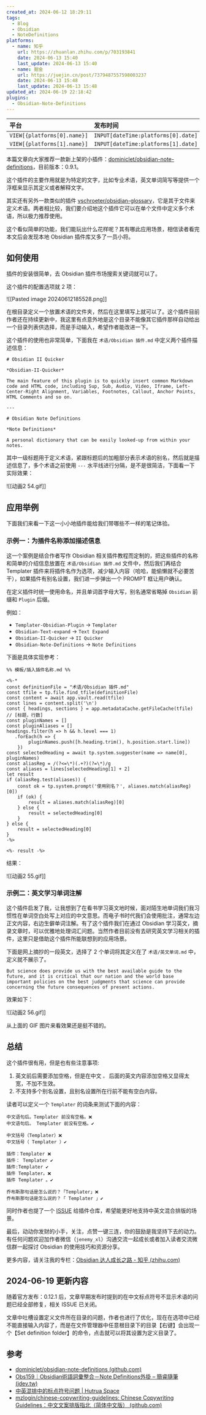 ```yaml
---
created_at: 2024-06-12 18:29:11
tags:
  - Blog
  - Obsidian
  - NoteDefinitions
platforms:
  - name: 知乎
    url: https://zhuanlan.zhihu.com/p/703193841
    date: 2024-06-13 15:40
    last_update: 2024-06-13 15:40
  - name: 掘金
    url: https://juejin.cn/post/7379487557598003237
    date: 2024-06-13 15:48
    last_update: 2024-06-13 15:48
updated_at: 2024-06-19 22:18:42
plugins:
  - Obsidian-Note-Definitions
---
```


| 平台                          | 发布时间                                | 更新时间                                       | 文章地址                           |
| :-------------------------- | :---------------------------------- | :----------------------------------------- | :----------------------------- |
| `VIEW[{platforms[0].name}]` | `INPUT[dateTime:platforms[0].date]` | `INPUT[dateTime:platforms[0].last_update]` | `INPUT[text:platforms[0].url]` |
| `VIEW[{platforms[1].name}]` | `INPUT[dateTime:platforms[1].date]` | `INPUT[dateTime:platforms[1].last_update]` | `INPUT[text:platforms[1].url]` |

本篇文章向大家推荐一款新上架的小插件：[dominiclet/obsidian-note-definitions](https://github.com/dominiclet/obsidian-note-definitions)，目前版本：0.9.1。

这个插件的主要作用就是为特定的文字，比如专业术语，英文单词简写等提供一个浮框来显示其定义或者解释文字。

其实还有另外一款类似的插件 [vschroeter/obsidian-glossary](https://github.com/vschroeter/obsidian-glossary)，它是其于文件来定义术语。两者相比较，我们要介绍地这个插件它可以在单个文件中定义多个术语，所以极力推荐使用。

这个看似简单的功能，我们能玩出什么花样呢？其有哪此应用场景，相信读者看完本文后会发现本地 Obsidian 插件库又多了一员小将。


## 如何使用

插件的安装很简单，去 Obsidian 插件市场搜索关键词就可以了。

这个插件的配置选项就 2 项：

![[Pasted image 20240612185528.png]]

在根目录定义一个放置术语的文件夹，然后在这里填写上就可以了。这个插件目前作者还在持续更新中，我这里有点意外地是这个目录不能像其它插件那样自动给出一个目录列表供选择，而是手动输入，希望作者能改进一下。

这个插件的使用也非常简单，下面我在 `术语/Obsidian 插件.md` 中定义两个插件描述信息：

````
# Obsidian II Quicker

*Obsidian-II-Quicker*

The main feature of this plugin is to quickly insert common Markdown code and HTML code, including Sup, Sub, Audio, Video, Iframe, Left-Center-Right Alignment, Variables, Footnotes, Callout, Anchor Points, HTML Comments and so on.

---

# Obsidian Note Definitions

*Note Definitions*

A personal dictionary that can be easily looked-up from within your notes.
````

其中一级标题用于定义术语，紧跟标题后的加粗部分表示术语的别名，然后就是描述信息了，多个术语之前使用 `---` 水平线进行分隔，是不是很简洁，下面看一下实际效果：

![[动画2 54.gif]]

## 应用举例

下面我们来看一下这一小小地插件能给我们带哪些不一样的笔记体验。

### 示例一：为插件名称添加描述信息

这一个案例是结合作者写作 Obsidian 相关插件教程而定制的，把这些插件的名称和简单的介绍信息放置在 `术语/Obsidian 插件.md` 文件中，然后我们再结合 Templater 插件来将插件名作为选项，减少输入内容（哈哈，能偷懒就不必要苦干），如果插件有别名设置，我们进一步弹出一个 PROMPT 框让用户确认。

在定义插件时统一使用命名，并且单词首字母大写，别名通常省略掉 `Obsidian` 前缀和 `Plugin` 后缀。

例如：

- `Templater-Obsidian-Plugin` -> `Templater`
- `Obsidian-Text-expand` -> `Text Expand`
- `Obsidian-II-Quicker` -> `II Quicker`
- `Obsidian-Note-Definitions` -> `Note Definitions`

下面是具体实现参考：

````
%% 模板/插入插件名称.md %%

<%-*
const definitionFile = "术语/Obsidian 插件.md"
const tfile = tp.file.find_tfile(definitionFile)
const content = await app.vault.read(tfile)
const lines = content.split('\n')
const { headings, sections } = app.metadataCache.getFileCache(tfile)
// [标题，行数]
const pluginNames = []
const pluginAliases = []
headings.filter(h => h && h.level === 1)
   .forEach(h => {
        pluginNames.push([h.heading.trim(), h.position.start.line])
    })
const selectedHeading = await tp.system.suggester(name => name[0], pluginNames)
const aliasReg = /(?<=\*)(.+?)(?=\*)/g
const aliases = lines[selectedHeading[1] + 2]
let result
if (aliasReg.test(aliases)) {
    const ok = tp.system.prompt('使用别名？', aliases.match(aliasReg)[0])
    if (ok) {
        result = aliases.match(aliasReg)[0]
    } else {
        result = selectedHeading[0]
    }
} else {
    result = selectedHeading[0]
}
-%>

<%- result -%>
````

结果：

![[动画2 55.gif]]

### 示例二：英文学习单词注解

这个插件启发了我，让我想到了在看书学习英文地时候，面对陌生地单词我们我习惯性在单词空白处写上对应的中文意思。而电子书时代我们会使用批注，通常左边正文内容，右边生僻单词注解。有了这个插件我们在通过 Obsidian 学习英文，摘录文章时，可以优雅地处理词汇问题。当然作者目前没有去研究英文学习相关的插件，这里只是借助这个插件所能联想到的应用场景。

下面是网上摘抄的一段英文，选择了 2 个单词将其定义在了 `术语/英文单词.md` 中，定义就不展示了。

````
But science does provide us with the best available guide to the future, and it is critical that our nation and the world base important policies on the best judgments that science can provide concerning the future consequences of present actions.
````

效果如下：

![[动画2 56.gif]]

从上面的 GIF 图片来看效果还是挺不错的。

## 总结

这个插件很有用，但是也有些注意事项:

1. 英文前后需要添加空格，但是在中文 `。` 后面的英文内容添加空格又显得太宽，不加不生效。
2. 不支持多个别名设置，且别名设置所在行前不能有空白内容。

读者可以定义一个 `Templater` 的词条来测试下面的内容：

````
中文语句后。Templater 前没有空格。❌
中文语句后。 Templater 前没有空格。✔

中文括号（Templater）❌
中文括号（ Templater ）✔

插件：Templater ❌
插件： Templater ✔
插件:Templater ✔
插件 Templater。❌
插件 Templater 。✔

乔布斯那句话是怎么说的？「Templater」❌
乔布斯那句话是怎么说的？「 Templater 」✔
````

同时作者也提了一个 [ISSUE](https://github.com/dominiclet/obsidian-note-definitions/issues/38) 给插件仓库，希望能更好地支持中英文混合排版的场景。

最后，动动你发财的小手，关注，点赞一键三连，你的鼓励是我坚持下去的动力。有任何问题欢迎加作者微信（`jenemy_xl`）沟通交流一起成长或者加入读者交流微信群一起探讨 Obsidian 的使用技巧和资源分享。

更多内容，请关注我的专栏：[Obsidian 达人成长之路 - 知乎 (zhihu.com)](https://www.zhihu.com/column/c_1776563728286670848)

## 2024-06-19 更新内容

随着官方发布：0.12.1 后，文章早期发布时提到的在中文标点符号不显示术语的问题已经全部修复，相关 ISSUE 已关闭。

文章中吐槽设置定义文件所在目录的问题，作者也进行了优化，现在在选项中已经不能直接输入内容了，而是在文件管理器中任意根目录下的目录【右键】会出现一个【Set definition folder】的命令，点击就可以将其设置为定义目录了。

## 参考

- [dominiclet/obsidian-note-definitions (github.com)](https://github.com/dominiclet/obsidian-note-definitions)
- [Obs159｜Obsidian術語詞彙整合－Note Definitions外掛 – 簡睿隨筆 (jdev.tw)](https://jdev.tw/blog/8450/obsidian-definitions-plugin)
- [中英混排中的标点符号问题 | Hutrua Space](https://www.hutrua.com/blog/2018/07/22/punctuation.html)
- [mzlogin/chinese-copywriting-guidelines: Chinese Copywriting Guidelines：中文文案排版指北（简体中文版） (github.com)](https://github.com/mzlogin/chinese-copywriting-guidelines)